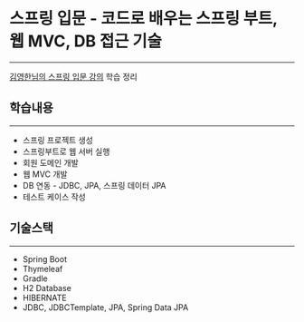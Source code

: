 스프링 입문 - 코드로 배우는 스프링 부트, 웹 MVC, DB 접근 기술
====================================================
* * *
[김영한님의 스프링 입문 강의](https://www.inflearn.com/course/%EC%8A%A4%ED%94%84%EB%A7%81-%EC%9E%85%EB%AC%B8-%EC%8A%A4%ED%94%84%EB%A7%81%EB%B6%80%ED%8A%B8, "lecture link") 학습 정리

학습내용
------
* * *
- 스프링 프로젝트 생성
- 스프링부트로 웹 서버 실행
- 회원 도메인 개발
- 웹 MVC 개발
- DB 연동 - JDBC, JPA, 스프링 데이터 JPA
- 테스트 케이스 작성

기술스택
------
* * *
- Spring Boot
- Thymeleaf
- Gradle
- H2 Database
- HIBERNATE
- JDBC, JDBCTemplate, JPA, Spring Data JPA